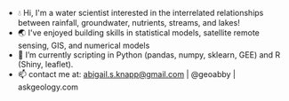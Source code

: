 - :droplet: Hi, I'm a water scientist interested in the interrelated relationships between rainfall, groundwater, nutrients, streams, and lakes!
- :earth_asia: I've enjoyed building skills in statistical models, satellite remote sensing, GIS, and numerical models
- 🌱 I’m currently scripting in Python (pandas, numpy, sklearn, GEE) and R (Shiny, leaflet). 
- 📫 contact me at: abigail.s.knapp@gmail.com | @geoabby | askgeology.com

<!---
askgeo/askgeo is a ✨ special ✨ repository because its `README.md` (this file) appears on your GitHub profile.
You can click the Preview link to take a look at your changes.
--->
